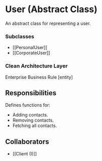 # User (Abstract Class)
An abstract class for representing a user.

### Subclasses
- [[PersonalUser]]
- [[CorporateUser]]

### Clean Architecture Layer
Enterprise Business Rule [entity]

## Responsibilities
 Defines functions for:
 - Adding contacts.
 - Removing contacts.
 - Fetching all contacts.

## Collaborators
- [[Client (I)]]

